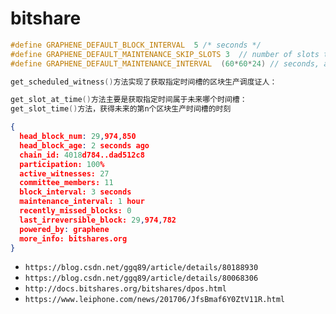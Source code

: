 # bitshare

```cpp
#define GRAPHENE_DEFAULT_BLOCK_INTERVAL  5 /* seconds */
#define GRAPHENE_DEFAULT_MAINTENANCE_SKIP_SLOTS 3  // number of slots to skip for maintenance interval
#define GRAPHENE_DEFAULT_MAINTENANCE_INTERVAL  (60*60*24) // seconds, aka: 1 day

get_scheduled_witness()方法实现了获取指定时间槽的区块生产调度证人：

get_slot_at_time()方法主要是获取指定时间属于未来哪个时间槽：
get_slot_time()方法，获得未来的第n个区块生产时间槽的时刻
```

```json
{
  head_block_num: 29,974,850
  head_block_age: 2 seconds ago
  chain_id: 4018d784..dad512c8
  participation: 100%
  active_witnesses: 27
  committee_members: 11
  block_interval: 3 seconds
  maintenance_interval: 1 hour
  recently_missed_blocks: 0
  last_irreversible_block: 29,974,782
  powered_by: graphene
  more_info: bitshares.org
}
```

- `https://blog.csdn.net/ggq89/article/details/80188930`
- `https://blog.csdn.net/ggq89/article/details/80068306`
- `http://docs.bitshares.org/bitshares/dpos.html`
- `https://www.leiphone.com/news/201706/JfsBmaf6Y0ZtV11R.html`